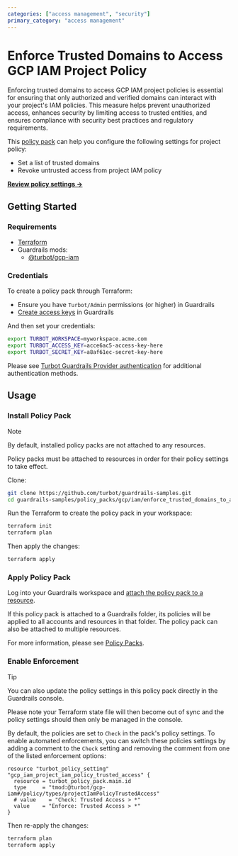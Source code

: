 ```yaml
---
categories: ["access management", "security"]
primary_category: "access management"
---
```


# Enforce Trusted Domains to Access GCP IAM Project Policy

Enforcing trusted domains to access GCP IAM project policies is essential for ensuring that only authorized and verified domains can interact with your project's IAM policies. This measure helps prevent unauthorized access, enhances security by limiting access to trusted entities, and ensures compliance with security best practices and regulatory requirements.

This [policy pack](https://turbot.com/guardrails/docs/concepts/resources/policy-packs) can help you configure the following settings for project policy:

- Set a list of trusted domains
- Revoke untrusted access from project IAM policy

**[Review policy settings →](https://hub-guardrails-turbot-com-git-development-turbot.vercel.app/policy-packs/gcp_iam_enforce_trusted_domains_to_access_project_iam_policy/settings)**

## Getting Started

### Requirements

- [Terraform](https://developer.hashicorp.com/terraform/tutorials/gcp-get-started/install-cli)
- Guardrails mods:
  - [@turbot/gcp-iam](https://hub-guardrails-turbot-com-git-development-turbot.vercel.app/mods/gcp/mods/gcp-iam)

### Credentials

To create a policy pack through Terraform:

- Ensure you have `Turbot/Admin` permissions (or higher) in Guardrails
- [Create access keys](https://turbot.com/guardrails/docs/guides/iam/access-keys#generate-a-new-guardrails-api-access-key) in Guardrails

And then set your credentials:

```sh
export TURBOT_WORKSPACE=myworkspace.acme.com
export TURBOT_ACCESS_KEY=acce6ac5-access-key-here
export TURBOT_SECRET_KEY=a8af61ec-secret-key-here
```

Please see [Turbot Guardrails Provider authentication](https://registry.terraform.io/providers/turbot/turbot/latest/docs#authentication) for additional authentication methods.

## Usage

### Install Policy Pack

> [!NOTE]
> By default, installed policy packs are not attached to any resources.
>
> Policy packs must be attached to resources in order for their policy settings to take effect.

Clone:

```sh
git clone https://github.com/turbot/guardrails-samples.git
cd guardrails-samples/policy_packs/gcp/iam/enforce_trusted_domains_to_access_project_iam_policy
```

Run the Terraform to create the policy pack in your workspace:

```sh
terraform init
terraform plan
```

Then apply the changes:

```sh
terraform apply
```

### Apply Policy Pack

Log into your Guardrails workspace and [attach the policy pack to a resource](https://turbot.com/guardrails/docs/guides/policy-packs#attach-a-policy-pack-to-a-resource).

If this policy pack is attached to a Guardrails folder, its policies will be applied to all accounts and resources in that folder. The policy pack can also be attached to multiple resources.

For more information, please see [Policy Packs](https://turbot.com/guardrails/docs/concepts/resources/policy-packs).

### Enable Enforcement

> [!TIP]
> You can also update the policy settings in this policy pack directly in the Guardrails console.
>
> Please note your Terraform state file will then become out of sync and the policy settings should then only be managed in the console.

By default, the policies are set to `Check` in the pack's policy settings. To enable automated enforcements, you can switch these policies settings by adding a comment to the `Check` setting and removing the comment from one of the listed enforcement options:

```hcl
resource "turbot_policy_setting" "gcp_iam_project_iam_policy_trusted_access" {
  resource = turbot_policy_pack.main.id
  type     = "tmod:@turbot/gcp-iam#/policy/types/projectIamPolicyTrustedAccess"
  # value    = "Check: Trusted Access > *"
  value    = "Enforce: Trusted Access > *"
}
```

Then re-apply the changes:

```sh
terraform plan
terraform apply
```
